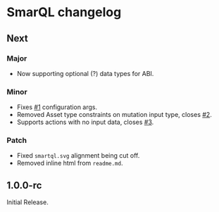 # SmarQL changelog

## Next

### Major

- Now supporting optional (?) data types for ABI.
### Minor

- Fixes [#1](https://github.com/pur3miish/smartql/issues/1) configuration args.
- Removed Asset type constraints on mutation input type, closes [#2](https://github.com/pur3miish/smartql/issues/2).
- Supports actions with no input data, closes [#3](https://github.com/pur3miish/smartql/issues/3).

### Patch

- Fixed `smartql.svg` alignment being cut off.
- Removed inline html from `readme.md`.

## 1.0.0-rc

Initial Release.
